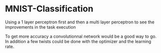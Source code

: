 # MNIST-Classification
Using a 1 layer perceptron first and then a multi layer perceptron to see the improvements in the task execution

To get more accuracy a convolutionnal network would be a good way to go.
In addition a few twists could be done with the optimizer and the learning rate.
